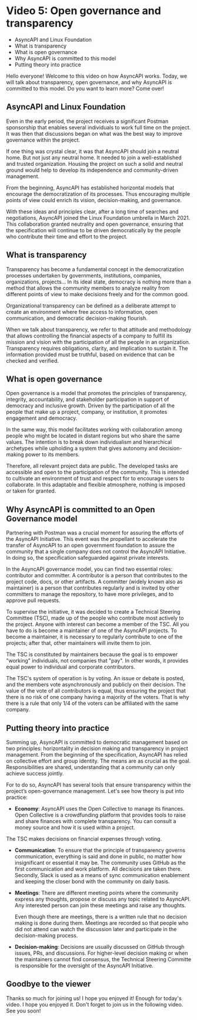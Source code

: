# Video 5: Open governance and transparency

- AsyncAPI and Linux Foundation
- What is transparency
- What is open governance
- Why AsyncAPI is committed to this model
- Putting theory into practice

Hello everyone! Welcome to this video on how AsyncAPI works. Today, we will talk about transparency, open governance, and why AsyncAPI is committed to this model. Do you want to learn more? Come over!

## AsyncAPI and Linux Foundation

Even in the early period, the project receives a significant Postman sponsorship that enables several individuals to work full time on the project. It was then that discussions began on what was the best way to improve governance within the project. 

If one thing was crystal clear, it was that AsyncAPI should join a neutral home. But not just any neutral home. It needed to join a well-established and trusted organization. Housing the project on such a solid and neutral ground would help to develop its independence and community-driven management. 

From the beginning, AsyncAPI has established horizontal models that encourage the democratization of its processes. Thus encouraging multiple points of view could enrich its vision, decision-making, and governance. 

With these ideas and principles clear, after a long time of searches and negotiations, AsyncAPI joined the Linux Foundation umbrella in March 2021. This collaboration granted neutrality and open governance, ensuring that the specification will continue to be driven democratically by the people who contribute their time and effort to the project.

## What is transparency

Transparency has become a fundamental concept in the democratization processes undertaken by governments, institutions, companies, organizations, projects... In its ideal state, democracy is nothing more than a method that allows the community members to analyze reality from different points of view to make decisions freely and for the common good.

Organizational transparency can be defined as a deliberate attempt to create an environment where free access to information, open communication, and democratic decision-making flourish.

When we talk about transparency, we refer to that attitude and methodology that allows controlling the financial aspects of a company to fulfill its mission and vision with the participation of all the people in an organization. Transparency requires obligations, clarity, and implication to sustain it. The information provided must be truthful, based on evidence that can be checked and verified.

## What is open governance

Open governance is a model that promotes the principles of transparency, integrity, accountability, and stakeholder participation in support of democracy and inclusive growth. Driven by the participation of all the people that make up a project, company, or institution, it promotes engagement and democracy.

In the same way, this model facilitates working with collaboration among people who might be located in distant regions but who share the same values. The intention is to break down individualism and hierarchical archetypes while upholding a system that gives autonomy and decision-making power to its members.

Therefore, all relevant project data are public. The developed tasks are accessible and open to the participation of the community. This is intended to cultivate an environment of trust and respect for to encourage users to collaborate. In this adaptable and flexible atmosphere, nothing is imposed or taken for granted.

## Why AsyncAPI is committed to an Open Governance model

Partnering with Postman was a crucial moment for assuring the efforts of the AsyncAPI Initiative. This event was the propellant to accelerate the transfer of AsyncAPI to an open government foundation to assure the community that a single company does not control the AsyncAPI Initiative. In doing so, the specification safeguarded against private interests.

In the AsyncAPI governance model, you can find two essential roles: contributor and committer. A contributor is a person that contributes to the project code, docs, or other artifacts. A committer (widely known also as maintainer) is a person that contributes regularly and is invited by other committers to manage the repository, to have more privileges, and to approve pull requests.

To supervise the initiative, it was decided to create a Technical Steering Committee (TSC), made up of the people who contribute most actively to the project. Anyone with interest can become a member of the TSC. All you have to do is become a maintainer of one of the AsyncAPI projects. To become a maintainer, it is necessary to regularly contribute to one of the projects; after that, other maintainers will invite them to join. 

The TSC is constituted by maintainers because the goal is to empower "working" individuals, not companies that "pay". In other words, it provides equal power to individual and corporate contributors.

The TSC's system of operation is by voting. An issue or debate is posted, and the members vote asynchronously and publicly on their decision. The value of the vote of all contributors is equal, thus ensuring the project that there is no risk of one company having a majority of the voters. That is why there is a rule that only 1/4 of the voters can be affiliated with the same company.

## Putting theory into practice

Summing up, AsyncAPI is committed to democratic management based on two principles: horizontality in decision making and transparency in project management. From the beginning of the specification, AsyncAPI has relied on collective effort and group identity. The means are as crucial as the goal. Responsibilities are shared, understanding that a community can only achieve success jointly.

For to do so, AsyncAPI has several tools that ensure transparency within the project’s open-governance management. Let's see how theory is put into practice:

- **Economy**: AsyncAPI uses the Open Collective to manage its finances. Open Collective is a crowdfunding platform that provides tools to raise and share finances with complete transparency. You can consult a money source and how it is used within a project.

The TSC makes decisions on financial expenses through voting.

- **Communication**: To ensure that the principle of transparency governs communication, everything is said and done in public, no matter how insignificant or essential it may be. The community uses GitHub as the first communication and work platform. All decisions are taken there. Secondly, Slack is used as a means of sync communication enablement and keeping the closer bond with the community on daily basis.

- **Meetings**: There are different meeting points where the community express any thoughts, propose or discuss any topic related to AsyncAPI. Any interested person can join these meetings and raise any thoughts.

  Even though there are meetings, there is a written rule that no decision making is done during them. Meetings are recorded so that people who did not attend can watch the discussion later and participate in the decision-making process.

- **Decision-making**: Decisions are usually discussed on GitHub through issues, PRs, and discussions. For higher-level decision making or when the maintainers cannot find consensus, the Technical Steering Committe is responsible for the oversight of the AsyncAPI Initiative. 

## Goodbye to the viewer

Thanks so much for joining us! I hope you enjoyed it! Enough for today's video. I hope you enjoyed it. Don't forget to join us in the following video.
See you soon!

